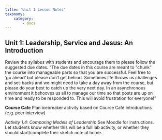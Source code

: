 ```yaml
---
title: 'Unit 1 Lesson Notes'
taxonomy:
    category:
        - docs
---
```


## Unit 1:  Leadership, Service and Jesus: An Introduction

Review the syllabus with students and encourage them to please follow the suggested due dates. “The due dates in this course are meant to "chunk" the course into manageable parts so that you are successful. Feel free to ‘go ahead’ but please don’t get behind. Sometimes life throws us challenges and set-backs and we might need to take a day away from the course, but please do your best to catch up the very next day. In an asynchronous environment it behooves us all to manage our time so that posts are up on time and ready to be responded to. This will avoid frustration for everyone!”

**Course Cafe**
Plan icebreaker activity based on Course Café introductions (e.g. peer interview)

*Activity 1.4: Comparing Models of Leadership*
See Moodle for instructions. Let students know whether this will be a full lab activity, or whether they should start/complete their sketch note at home.
